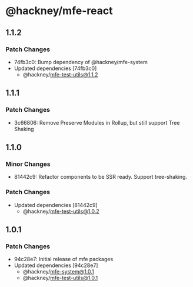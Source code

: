 # @hackney/mfe-react

## 1.1.2

### Patch Changes

- 74fb3c0: Bump dependency of @hackney/mfe-system
- Updated dependencies [74fb3c0]
  - @hackney/mfe-test-utils@1.1.2

## 1.1.1

### Patch Changes

- 3c66806: Remove Preserve Modules in Rollup, but still support Tree Shaking

## 1.1.0

### Minor Changes

- 81442c9: Refactor components to be SSR ready. Support tree-shaking.

### Patch Changes

- Updated dependencies [81442c9]
  - @hackney/mfe-test-utils@1.0.2

## 1.0.1

### Patch Changes

- 94c28e7: Initial release of mfe packages
- Updated dependencies [94c28e7]
  - @hackney/mfe-system@1.0.1
  - @hackney/mfe-test-utils@1.0.1
